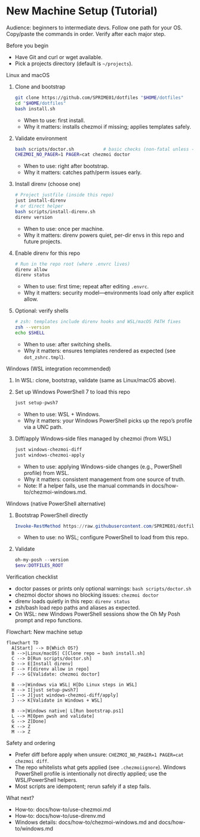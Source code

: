 # New Machine Setup (Tutorial)

Audience: beginners to intermediate devs. Follow one path for your OS. Copy/paste the commands in order. Verify after each major step.

Before you begin

- Have Git and curl or wget available.
- Pick a projects directory (default is `~/projects`).

Linux and macOS

1) Clone and bootstrap
   ```bash
   git clone https://github.com/SPRIME01/dotfiles "$HOME/dotfiles"
   cd "$HOME/dotfiles"
   bash install.sh
   ```
   - When to use: first install.
   - Why it matters: installs chezmoi if missing; applies templates safely.

2) Validate environment
   ```bash
   bash scripts/doctor.sh           # basic checks (non-fatal unless --strict)
   CHEZMOI_NO_PAGER=1 PAGER=cat chezmoi doctor
   ```
   - When to use: right after bootstrap.
   - Why it matters: catches path/perm issues early.

3) Install direnv (choose one)
   ```bash
   # Project justfile (inside this repo)
   just install-direnv
   # or direct helper
   bash scripts/install-direnv.sh
   direnv version
   ```
   - When to use: once per machine.
   - Why it matters: direnv powers quiet, per-dir envs in this repo and future projects.

4) Enable direnv for this repo
   ```bash
   # Run in the repo root (where .envrc lives)
   direnv allow
   direnv status
   ```
   - When to use: first time; repeat after editing `.envrc`.
   - Why it matters: security model—environments load only after explicit allow.

5) Optional: verify shells
   ```bash
   # zsh: templates include direnv hooks and WSL/macOS PATH fixes
   zsh --version
   echo $SHELL
   ```
   - When to use: after switching shells.
   - Why it matters: ensures templates rendered as expected (see `dot_zshrc.tmpl`).

Windows (WSL integration recommended)

1) In WSL: clone, bootstrap, validate (same as Linux/macOS above).

2) Set up Windows PowerShell 7 to load this repo
   ```bash
   just setup-pwsh7
   ```
   - When to use: WSL + Windows.
   - Why it matters: your Windows PowerShell picks up the repo’s profile via a UNC path.

3) Diff/apply Windows‑side files managed by chezmoi (from WSL)
   ```bash
   just windows-chezmoi-diff
   just windows-chezmoi-apply
   ```
   - When to use: applying Windows-side changes (e.g., PowerShell profile) from WSL.
   - Why it matters: consistent management from one source of truth.
   - Note: If a helper fails, use the manual commands in docs/how-to/chezmoi-windows.md.

Windows (native PowerShell alternative)

1) Bootstrap PowerShell directly
   ```powershell
   Invoke-RestMethod https://raw.githubusercontent.com/SPRIME01/dotfiles/main/bootstrap.ps1 | Invoke-Expression
   ```
   - When to use: no WSL; configure PowerShell to load from this repo.

2) Validate
   ```powershell
   oh-my-posh --version
   $env:DOTFILES_ROOT
   ```

Verification checklist

- doctor passes or prints only optional warnings: `bash scripts/doctor.sh`
- chezmoi doctor shows no blocking issues: `chezmoi doctor`
- direnv loads quietly in this repo: `direnv status`
- zsh/bash load repo paths and aliases as expected.
- On WSL: new Windows PowerShell sessions show the Oh My Posh prompt and repo functions.

Flowchart: New machine setup

```mermaid
flowchart TD
  A[Start] --> B{Which OS?}
  B -->|Linux/macOS| C[Clone repo → bash install.sh]
  C --> D[Run scripts/doctor.sh]
  D --> E[Install direnv]
  E --> F[direnv allow in repo]
  F --> G[Validate: chezmoi doctor]

  B -->|Windows via WSL| H[Do Linux steps in WSL]
  H --> I[just setup-pwsh7]
  I --> J[just windows-chezmoi-diff/apply]
  J --> K[Validate in Windows + WSL]

  B -->|Windows native| L[Run bootstrap.ps1]
  L --> M[Open pwsh and validate]
  G --> Z[Done]
  K --> Z
  M --> Z
```

Safety and ordering

- Prefer diff before apply when unsure: `CHEZMOI_NO_PAGER=1 PAGER=cat chezmoi diff`.
- The repo whitelists what gets applied (see `.chezmoiignore`). Windows PowerShell profile is intentionally not directly applied; use the WSL/PowerShell helpers.
- Most scripts are idempotent; rerun safely if a step fails.

What next?

- How‑to: docs/how-to/use-chezmoi.md
- How‑to: docs/how-to/use-direnv.md
- Windows details: docs/how-to/chezmoi-windows.md and docs/how-to/windows.md

